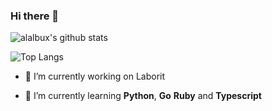 ### Hi there 👋

![alalbux's github stats](https://github-readme-stats.vercel.app/api?username=alalbux&show_icons=true&theme=buefy&count_private=true)

![Top Langs](https://github-readme-stats.vercel.app/api/top-langs/?username=alalbux&theme=buefy)


- 🔭 I’m currently working on Laborit

- 🌱 I’m currently learning **Python**, **Go**  **Ruby** and **Typescript**

